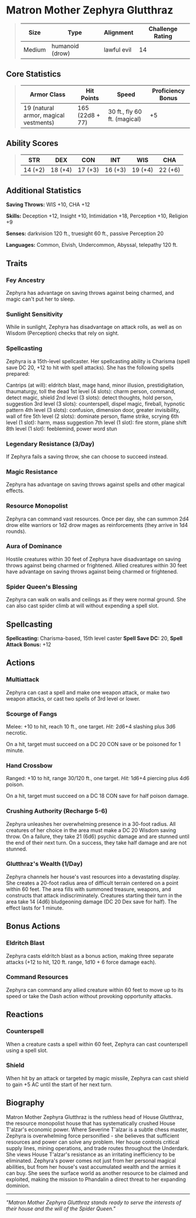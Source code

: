 # Matron Mother Zephyra Glutthraz

<link rel="stylesheet" href="../drow_theme.css">

> | **Size** | **Type** | **Alignment** | **Challenge Rating** |
> |----------|----------|---------------|----------------------|
> | Medium | humanoid (drow) | lawful evil | 14 |

## Core Statistics

> | **Armor Class** | **Hit Points** | **Speed** | **Proficiency Bonus** |
> |-----------------|----------------|-----------|------------------------|
> | 19 (natural armor, magical vestments) | 165 (22d8 + 77) | 30 ft., fly 60 ft. (magical) | +5 |

## Ability Scores

> | **STR** | **DEX** | **CON** | **INT** | **WIS** | **CHA** |
> |---------|---------|---------|---------|---------|---------|
> | 14 (+2) | 18 (+4) | 17 (+3) | 16 (+3) | 19 (+4) | 22 (+6) |

## Additional Statistics

**Saving Throws:** WIS +10, CHA +12

**Skills:** Deception +12, Insight +10, Intimidation +18, Perception +10, Religion +9

**Senses:** darkvision 120 ft., truesight 60 ft., passive Perception 20

**Languages:** Common, Elvish, Undercommon, Abyssal, telepathy 120 ft.

## Traits

### Fey Ancestry
Zephyra has advantage on saving throws against being charmed, and magic can't put her to sleep.

### Sunlight Sensitivity
While in sunlight, Zephyra has disadvantage on attack rolls, as well as on Wisdom (Perception) checks that rely on sight.

### Spellcasting
Zephyra is a 15th-level spellcaster. Her spellcasting ability is Charisma (spell save DC 20, +12 to hit with spell attacks). She has the following spells prepared:

Cantrips (at will): eldritch blast, mage hand, minor illusion, prestidigitation, thaumaturgy, toll the dead
1st level (4 slots): charm person, command, detect magic, shield
2nd level (3 slots): detect thoughts, hold person, suggestion
3rd level (3 slots): counterspell, dispel magic, fireball, hypnotic pattern
4th level (3 slots): confusion, dimension door, greater invisibility, wall of fire
5th level (2 slots): dominate person, flame strike, scrying
6th level (1 slot): harm, mass suggestion
7th level (1 slot): fire storm, plane shift
8th level (1 slot): feeblemind, power word stun

### Legendary Resistance (3/Day)
If Zephyra fails a saving throw, she can choose to succeed instead.

### Magic Resistance
Zephyra has advantage on saving throws against spells and other magical effects.

### Resource Monopolist
Zephyra can command vast resources. Once per day, she can summon 2d4 drow elite warriors or 1d2 drow mages as reinforcements (they arrive in 1d4 rounds).

### Aura of Dominance
Hostile creatures within 30 feet of Zephyra have disadvantage on saving throws against being charmed or frightened. Allied creatures within 30 feet have advantage on saving throws against being charmed or frightened.

### Spider Queen's Blessing
Zephyra can walk on walls and ceilings as if they were normal ground. She can also cast spider climb at will without expending a spell slot.

## Spellcasting

**Spellcasting:** Charisma-based, 15th level caster
**Spell Save DC:** 20, **Spell Attack Bonus:** +12

## Actions

### Multiattack
Zephyra can cast a spell and make one weapon attack, or make two weapon attacks, or cast two spells of 3rd level or lower.

### Scourge of Fangs
Melee: +10 to hit, reach 10 ft., one target. *Hit:* 2d6+4 slashing plus 3d6 necrotic.

On a hit, target must succeed on a DC 20 CON save or be poisoned for 1 minute.

### Hand Crossbow
Ranged: +10 to hit, range 30/120 ft., one target. *Hit:* 1d6+4 piercing plus 4d6 poison.

On a hit, target must succeed on a DC 18 CON save for half poison damage.

### Crushing Authority (Recharge 5-6)
Zephyra unleashes her overwhelming presence in a 30-foot radius. All creatures of her choice in the area must make a DC 20 Wisdom saving throw. On a failure, they take 21 (6d6) psychic damage and are stunned until the end of their next turn. On a success, they take half damage and are not stunned.

### Glutthraz's Wealth (1/Day)
Zephyra channels her house's vast resources into a devastating display. She creates a 20-foot radius area of difficult terrain centered on a point within 60 feet. The area fills with summoned treasure, weapons, and constructs that attack indiscriminately. Creatures starting their turn in the area take 14 (4d6) bludgeoning damage (DC 20 Dex save for half). The effect lasts for 1 minute.

## Bonus Actions

### Eldritch Blast
Zephyra casts eldritch blast as a bonus action, making three separate attacks (+12 to hit, 120 ft. range, 1d10 + 6 force damage each).

### Command Resources
Zephyra can command any allied creature within 60 feet to move up to its speed or take the Dash action without provoking opportunity attacks.

## Reactions

### Counterspell
When a creature casts a spell within 60 feet, Zephyra can cast counterspell using a spell slot.

### Shield
When hit by an attack or targeted by magic missile, Zephyra can cast shield to gain +5 AC until the start of her next turn.

## Biography

Matron Mother Zephyra Glutthraz is the ruthless head of House Glutthraz, the resource monopolist house that has systematically crushed House T'alzar's economic power. Where Severine T'alzar is a subtle chess master, Zephyra is overwhelming force personified - she believes that sufficient resources and power can solve any problem. Her house controls critical supply lines, mining operations, and trade routes throughout the Underdark. She views House T'alzar's resistance as an irritating inefficiency to be eliminated. Zephyra's power comes not just from her personal magical abilities, but from her house's vast accumulated wealth and the armies it can buy. She sees the surface world as another resource to be claimed and exploited, making the mission to Phandalin a direct threat to her expanding dominion.

---

*"Matron Mother Zephyra Glutthraz stands ready to serve the interests of their house and the will of the Spider Queen."*